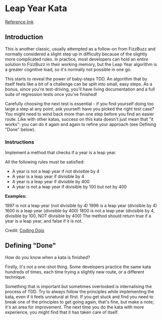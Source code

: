 # Leap Year Kata

[Reference link](https://www.codurance.com/katas/leap-year#Defining-Done)

## Introduction
This is another classic, usually attempted as a follow-on from FizzBuzz and normally considered a slight step up in difficulty because of the slightly more complicated rules. In practice, most developers can hold an entire solution to FizzBuzz in their working memory, but the Leap Year algorithm is a greater cognitive load, so it's normally not possible in one go.

This starts to reveal the power of baby-steps TDD. An algorithm that by itself feels like a bit of a challenge can be split into small, easy steps. As a bonus, since you're test-driving, you'll have living documentation and a full suite of regression tests once you've finished!

Carefully choosing the next test is essential - if you find yourself doing too large a step at any point, ask yourself: have you picked the right test case? You might need to wind back more than one step before you find an easier route. Like with other katas, success on this kata doesn't just mean that "it works": you can do it again and again to refine your approach (see Defining "Done" below).

### Instructions
Implement a method that checks if a year is a leap year.

All the following rules must be satisfied:

* A year is not a leap year if not divisible by 4
* A year is a leap year if divisible by 4
* A year is a leap year if divisible by 400
* A year is not a leap year if divisible by 100 but not by 400

**Examples:**

1997 is not a leap year (not divisible by 4)
1996 is a leap year (divisible by 4)
1600 is a leap year (divisible by 400)
1800 is not a leap year (divisible by 4, divisible by 100, NOT divisible by 400)
The method should return true if a year is a leap year, and false if it is not.

Credit: [Coding Dojo](https://codingdojo.org/kata/LeapYears/)

## Defining "Done"
How do you know when a kata is finished?

Firstly, it's not a one-shot thing. Some developers practice the same kata hundreds of times, each time trying a slightly new route, or a different technique.

Something that is important but sometimes overlooked is internalising the process of TDD. Try to always follow the principles while implementing the kata, even if it feels unnatural at first. If you get stuck and find you need to break one of the principles to get going again, that's fine, but make a note; it's an area for improvement. The next time you do the kata with more experience, you might find that it has taken care of itself.